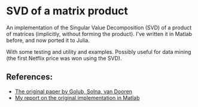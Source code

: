 # SVD of a matrix product

An implementation of the Singular Value Decomposition (SVD) of a product of matrices (implicitly, without forming the product). 
I've written it in Matlab before, and now ported it to Julia.

With some testing and utility and examples. 
Possibly useful for data mining (the first Netflix price was won using the SVD).

## References:
* [The original paper by Golub, Solna, van Dooren](http://citeseerx.ist.psu.edu/viewdoc/download?doi=10.1.1.51.4387&rep=rep1&type=pdf)
* [My report on the original implementation in Matlab](http://www.fabian-lischka.de/SVDproductShort.pdf)

